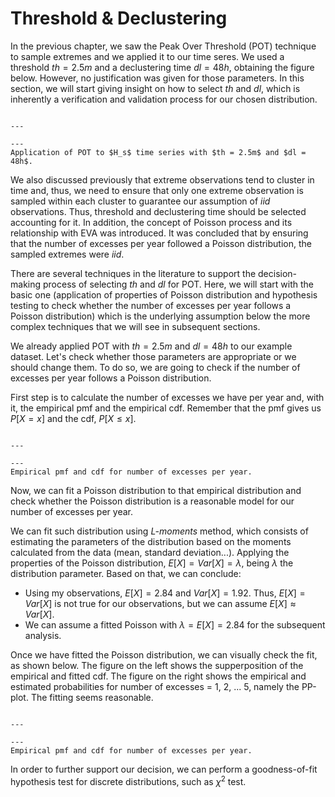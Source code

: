 
# Threshold & Declustering

In the previous chapter, we saw the Peak Over Threshold (POT) technique to sample extremes and we applied it to our time seres. We used a threshold $th = 2.5m$ and a declustering time $dl = 48h$, obtaining the figure below. However, no justification was given for those parameters. In this section, we will start giving insight on how to select $th$ and $dl$, which is inherently a verification and validation process for our chosen distribution.

```{figure} ../figures/EVA/POT.png

---

---
Application of POT to $H_s$ time series with $th = 2.5m$ and $dl = 48h$.
```

We also discussed previously that extreme observations tend to cluster in time and, thus, we need to ensure that only one extreme observation is sampled within each cluster to guarantee our assumption of *iid* observations. Thus, threshold and declustering time should be selected accounting for it. In addition, the concept of Poisson process and its relationship with EVA was introduced. It was concluded that by ensuring that the number of excesses per year followed a Poisson distribution, the sampled extremes were *iid*. 

There are several techniques in the literature to support the decision-making process of selecting $th$ and $dl$ for POT. Here, we will start with the basic one (application of properties of Poisson distribution and hypothesis testing to check whether the number of excesses per year follows a Poisson distribution) which is the underlying assumption below the more complex techniques that we will see in subsequent sections.

We already applied POT with $th = 2.5m$ and $dl=48h$ to our example dataset. Let's check whether those parameters are appropriate or we should change them. To do so, we are going to check if the number of excesses per year follows a Poisson distribution.

First step is to calculate the number of excesses we have per year and, with it, the empirical pmf and the empirical cdf. Remember that the pmf gives us $P[X=x]$ and the cdf, $P[X \leq x]$. 

```{figure} ../figures/EVA/nexcess.png

---

---
Empirical pmf and cdf for number of excesses per year.
```

Now, we can fit a Poisson distribution to that empirical distribution and check whether the Poisson distribution is a reasonable model for our number of excesses per year.

We can fit such distribution using *L-moments* method, which consists of estimating the parameters of the distribution based on the moments calculated from the data (mean, standard deviation...). Applying the properties of the Poisson distribution, $E[X]=Var[X]=\lambda$, being $\lambda$ the distribution parameter. Based on that, we can conclude:
- Using my observations, $E[X]=2.84$ and $Var[X]= 1.92$. Thus, $E[X]=Var[X]$ is not true for our observations, but we can assume $E[X]\approx Var[X]$.
- We can assume a fitted Poisson with $\lambda = E[X]= 2.84$ for the subsequent analysis.

Once we have fitted the Poisson distribution, we can visually check the fit, as shown below. The figure on the left shows the supperposition of the empirical and fitted cdf. The figure on the right shows the empirical and estimated probabilities for number of excesses = 1, 2, ... 5, namely the PP-plot. The fitting seems reasonable.

```{figure} ../figures/EVA/gof_poisson.png

---

---
Empirical pmf and cdf for number of excesses per year.
```

In order to further support our decision, we can perform a goodness-of-fit hypothesis test for discrete distributions, such as $\chi^2$ test.